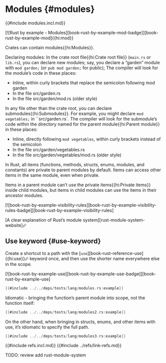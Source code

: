 # Modules {#modules}

{{#include modules.incl.md}}

[![Rust by example - Modules][book-rust-by-example-mod-badge]][book-rust-by-example-mod]{{hi:mod}}

Crates can contain modules{{hi:Modules}}.

Declaring modules: In the crate root file{{hi:Crate root file}} (`main.rs` or `lib.rs`), you can declare new modules; say, you declare a “garden” module with `mod garden;` (or `pub mod garden;` for public); The compiler will look for the module’s code in these places:

- Inline, within curly brackets that replace the semicolon following mod garden
- In the file src/garden.rs
- In the file src/garden/mod.rs (older style)

In any file other than the crate root, you can declare submodules{{hi:Submodules}}. For example, you might declare `mod vegetables;` in ``src/garden.rs`. The compiler will look for the submodule’s code within the directory named for the parent module{{hi:Parent module}} in these places:

- Inline, directly following `mod vegetables`, within curly brackets instead of the semicolon
- In the file src/garden/vegetables.rs
- In the file src/garden/vegetables/mod.rs (older style)

In Rust, all items (functions, methods, structs, enums, modules, and constants) are private to parent modules by default. Items can access other items in the same module, even when private.

Items in a parent module can’t use the private items{{hi:Private items}} inside child modules, but items in child modules can use the items in their ancestor modules.

[![book-rust-by-example-visibility-rules][book-rust-by-example-visibility-rules-badge]][book-rust-by-example-visibility-rules]

[A clear explanation of Rust’s module system][rust-module-system-website]⮳

## Use keyword {#use-keyword}

Create a shortcut to a path with the [`use`][book-rust-reference-use]{{hi:use}}⮳ keyword once, and then use the shorter name everywhere else in the scope.

[![book-rust-by-example-use][book-rust-by-example-use-badge]][book-rust-by-example-use]

```rust
{{#include ../../deps/tests/lang/modules.rs:example}}
```

Idiomatic - bringing the function’s parent module into scope, not the function itself:

```rust
{{#include ../../deps/tests/lang/modules2.rs:example}}
```

On the other hand, when bringing in structs, enums, and other items with use, it’s idiomatic to specify the full path.

```rust
{{#include ../../deps/tests/lang/modules3.rs:example}}
```

{{#include refs.incl.md}}
{{#include ../refs/link-refs.md}}

<div class="hidden">
TODO: review
add rust-module-system
</div>
